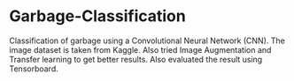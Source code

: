 # Garbage-Classification
Classification of garbage using a Convolutional Neural Network (CNN). The image dataset is taken from Kaggle. Also tried Image Augmentation and Transfer learning to get better results. Also evaluated the result using Tensorboard.
